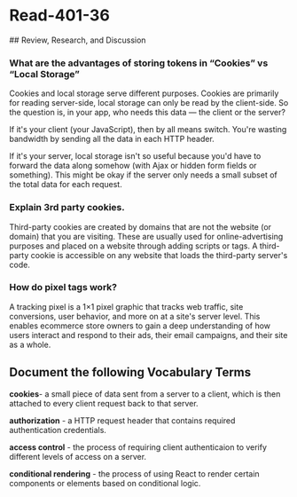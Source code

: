 # Read-401-36




## Review, Research, and Discussion 




### What are the advantages of storing tokens in “Cookies” vs “Local Storage”

Cookies and local storage serve different purposes. Cookies are primarily for reading server-side, local storage can only be read by the client-side. So the question is, in your app, who needs this data — the client or the server?

If it's your client (your JavaScript), then by all means switch. You're wasting bandwidth by sending all the data in each HTTP header.

If it's your server, local storage isn't so useful because you'd have to forward the data along somehow (with Ajax or hidden form fields or something). This might be okay if the server only needs a small subset of the total data for each request.

### Explain 3rd party cookies.

Third-party cookies are created by domains that are not the website (or domain) that you are visiting. These are usually used for online-advertising purposes and placed on a website through adding scripts or tags. A third-party cookie is accessible on any website that loads the third-party server's code.



### How do pixel tags work?
A tracking pixel is a 1×1 pixel graphic that tracks web traffic, site conversions, user behavior, and more on at a site's server level. This enables ecommerce store owners to gain a deep understanding of how users interact and respond to their ads, their email campaigns, and their site as a whole.
## Document the following Vocabulary Terms

**cookies**- a small piece of data sent from a server to a client, which is then attached to every client request back to that server.

**authorization** - a HTTP request header that contains required authentication credentials.

**access control** - the process of requiring client authenticaion to verify different levels of access on a server.

**conditional rendering** - the process of using React to render certain components or elements based on conditional logic.